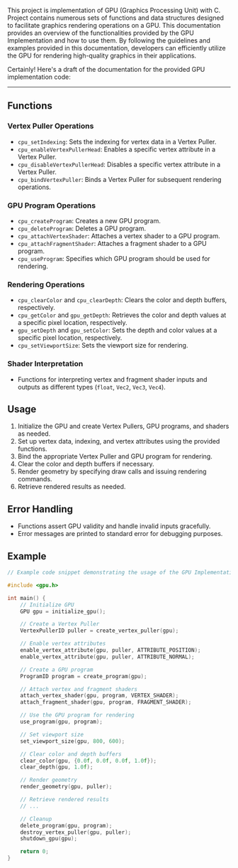 This project is implementation of GPU (Graphics Processing Unit) with C. 
Project contains numerous sets of functions and data structures designed to facilitate graphics rendering operations on a GPU. This documentation provides an overview of the functionalities provided by the GPU Implementation and how to use them.
By following the guidelines and examples provided in this documentation, developers can efficiently utilize the GPU for rendering high-quality graphics in their applications.

Certainly! Here's a draft of the documentation for the provided GPU implementation code:

---

## Functions

### Vertex Puller Operations
- `cpu_setIndexing`: Sets the indexing for vertex data in a Vertex Puller.
- `cpu_enableVertexPullerHead`: Enables a specific vertex attribute in a Vertex Puller.
- `cpu_disableVertexPullerHead`: Disables a specific vertex attribute in a Vertex Puller.
- `cpu_bindVertexPuller`: Binds a Vertex Puller for subsequent rendering operations.

### GPU Program Operations
- `cpu_createProgram`: Creates a new GPU program.
- `cpu_deleteProgram`: Deletes a GPU program.
- `cpu_attachVertexShader`: Attaches a vertex shader to a GPU program.
- `cpu_attachFragmentShader`: Attaches a fragment shader to a GPU program.
- `cpu_useProgram`: Specifies which GPU program should be used for rendering.

### Rendering Operations
- `cpu_clearColor` and `cpu_clearDepth`: Clears the color and depth buffers, respectively.
- `cpu_getColor` and `gpu_getDepth`: Retrieves the color and depth values at a specific pixel location, respectively.
- `gpu_setDepth` and `gpu_setColor`: Sets the depth and color values at a specific pixel location, respectively.
- `cpu_setViewportSize`: Sets the viewport size for rendering.

### Shader Interpretation
- Functions for interpreting vertex and fragment shader inputs and outputs as different types (`float`, `Vec2`, `Vec3`, `Vec4`).

## Usage
1. Initialize the GPU and create Vertex Pullers, GPU programs, and shaders as needed.
2. Set up vertex data, indexing, and vertex attributes using the provided functions.
3. Bind the appropriate Vertex Puller and GPU program for rendering.
4. Clear the color and depth buffers if necessary.
5. Render geometry by specifying draw calls and issuing rendering commands.
6. Retrieve rendered results as needed.

## Error Handling
- Functions assert GPU validity and handle invalid inputs gracefully.
- Error messages are printed to standard error for debugging purposes.

## Example
```cpp
// Example code snippet demonstrating the usage of the GPU Implementation

#include <gpu.h>

int main() {
    // Initialize GPU
    GPU gpu = initialize_gpu();

    // Create a Vertex Puller
    VertexPullerID puller = create_vertex_puller(gpu);

    // Enable vertex attributes
    enable_vertex_attribute(gpu, puller, ATTRIBUTE_POSITION);
    enable_vertex_attribute(gpu, puller, ATTRIBUTE_NORMAL);

    // Create a GPU program
    ProgramID program = create_program(gpu);

    // Attach vertex and fragment shaders
    attach_vertex_shader(gpu, program, VERTEX_SHADER);
    attach_fragment_shader(gpu, program, FRAGMENT_SHADER);

    // Use the GPU program for rendering
    use_program(gpu, program);

    // Set viewport size
    set_viewport_size(gpu, 800, 600);

    // Clear color and depth buffers
    clear_color(gpu, {0.0f, 0.0f, 0.0f, 1.0f});
    clear_depth(gpu, 1.0f);

    // Render geometry
    render_geometry(gpu, puller);

    // Retrieve rendered results
    // ...

    // Cleanup
    delete_program(gpu, program);
    destroy_vertex_puller(gpu, puller);
    shutdown_gpu(gpu);

    return 0;
}
```
